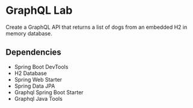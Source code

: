 # GraphQL Lab
Create a GraphQL API that returns a list of dogs from an embedded H2 in memory database.

## Dependencies
- Spring Boot DevTools
- H2 Database
- Spring Web Starter
- Spring Data JPA
- Graphql Spring Boot Starter
- Graphql Java Tools



